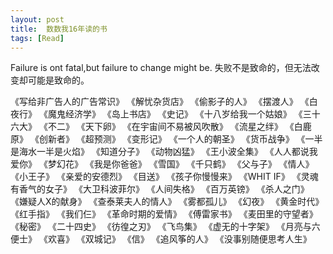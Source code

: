 ```yaml
---
layout: post
title:  数数我16年读的书
tags: [Read]
---
```


Failure is ont fatal,but failure to change might be.
失败不是致命的，但无法改变却可能是致命的。

《写给非广告人的广告常识》
《解忧杂货店》
《偷影子的人》
《摆渡人》
《白夜行》
《魔鬼经济学》
《岛上书店》
《史记》
《十八岁给我一个姑娘》
《三十六大》
《不二》
《天下卵》
《在宇宙间不易被风吹散》
《流星之绊》
《白鹿原》
《创新者》
《超预测》
《变形记》
《一个人的朝圣》
《货币战争》
《一半是海水一半是火焰》
《知道分子》
《动物凶猛》
《王小波全集》
《人人都说我爱你》
《梦幻花》
《我是你爸爸》
《雪国》
《千只鹤》
《父与子》
《情人》
《小王子》
《亲爱的安德烈》
《目送》
《孩子你慢慢来》
《WHIT IF》
《灵魂有香气的女子》
《大卫科波菲尔》
《人间失格》
《百万英镑》
《杀人之门》
《嫌疑人X的献身》
《查泰莱夫人的情人》
《雾都孤儿》
《幻夜》
《黄金时代》
《红手指》
《我们仨》
《革命时期的爱情》
《傅雷家书》
《麦田里的守望者》
《秘密》
《二十四史》
《彷徨之刃》
《飞鸟集》
《虚无的十字架》
《月亮与六便士》
《欢喜》
《双城记》
《信》
《追风筝的人》
《没事别随便思考人生》
